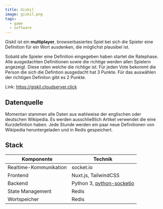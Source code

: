 ```yaml
---
title: Giskil
image: giskil.png
tags:
  - game
  - software
---
```


Giskil ist ein **multiplayer**, browserbasiertes Spiel bei sich die Spieler eine Definition für ein Wort ausdenken, die möglichst plausibel ist.
<!--more-->
Sobald alle Spieler eine Definition eingegeben haben startet die Ratephase. Alle ausgedachten Definitionen sowie die richtige werden allen Spielern angezeigt. Diese raten welche die richtige ist. Für jeden Vote bekommt die Person die sich die Defintion ausgedacht hat 3 Punkte. Für das auswählen der richtigen Definiton gibt es 2 Punkte.

Link: https://giskil.cloudserver.click

## Datenquelle

Momentan stammen alle Daten aus wahlweise der englischen oder deutschen Wikipedia. Es werden ausschließlich Artikel verwendet die eine Kurzdefintion haben. Jede Stunde werden ein paar neue Definitionen von Wikipedia heruntergeladen und in Redis gespeichert.

## Stack

| Komponente             | Technik                                                                        |
| ---------------------- | ------------------------------------------------------------------------------ |
| Realtime-Kommunikation | socket.io                                                                      |
| Frontend               | Nuxt.js, TailwindCSS                                                           |
| Backend                | Python 3, [python-socketio](https://python-socketio.readthedocs.io/en/latest/) |
| State Management       | Redis                                                                          |
| Wortspeicher           | Redis                                                                          |
